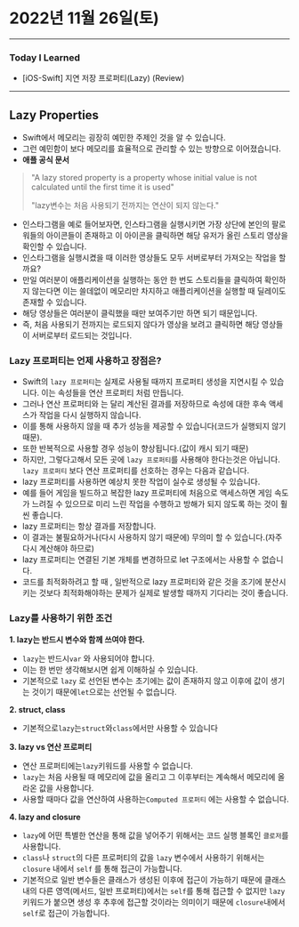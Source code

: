 # 2022년 11월 26일(토)

---

### Today I Learned 

- [iOS-Swift] 지연 저장 프로퍼티(Lazy) (Review)

---

## Lazy Properties

- Swift에서 메모리는 굉장히 예민한 주제인 것을 알 수 있습니다.
- 그런 예민함이 보다 메모리를 효율적으로 관리할 수 있는 방향으로 이어졌습니다.
- **애플 공식 문서**

> "A lazy stored property is a property whose initial value is not calculated until the first time it is used"
>
> "lazy변수는 처음 사용되기 전까지는 연산이 되지 않는다."

- 인스타그램을 예로 들어보자면, 인스타그램을 실행시키면 가장 상단에 본인의 팔로워들의 아이콘들이 존재하고 이 아이콘을 클릭하면 해당 유저가 올린 스토리 영상을 확인할 수 있습니다.
- 인스타그램을 실행시켰을 때 이러한 영상들도 모두 서버로부터 가져오는 작업을 할까요?
- 만일 여러분이 애플리케이션을 실행하는 동안 한 번도 스토리들을 클릭하여 확인하지 않는다면 이는 쓸데없이 메모리만 차지하고 애플리케이션을 실행할 때 딜레이도 존재할 수 있습니다.
- 해당 영상들은 여러분이 클릭했을 때만 보여주기만 하면 되기 때문입니다.
- 즉, 처음 사용되기 전까지는 로드되지 않다가 영상을 보려고 클릭하면 해당 영상들이 서버로부터 로드되는 것입니다.

### **Lazy 프로퍼티는 언제 사용하고 장점은?**

- Swift의 `lazy 프로퍼티`는 실제로 사용될 때까지 프로퍼티 생성을 지연시킬 수 있습니다. 이는 속성들을 연산 프로퍼티 처럼 만듭니다.
- 그러나 연산 프로퍼티와 는 달리 계산된 결과를 저장하므로 속성에 대한 후속 액세스가 작업을 다시 실행하지 않습니다.
- 이를 통해 사용하지 않을 때 추가 성능을 제공할 수 있습니다(코드가 실행되지 않기 때문).
- 또한 반복적으로 사용할 경우 성능이 향상됩니다.(값이 캐시 되기 때문)
- 하지만, 그렇다고해서 모든 곳에 `lazy 프로퍼티`를 사용해야 한다는것은 아닙니다. `lazy 프로퍼티` 보다 연산 프로퍼티를 선호하는 경우는 다음과 같습니다.
- lazy 프로퍼티를 사용하면 예상치 못한 작업이 실수로 생성될 수 있습니다.
- 예를 들어 게임을 빌드하고 복잡한 lazy 프로퍼티에 처음으로 액세스하면 게임 속도가 느려질 수 있으므로 미리 느린 작업을 수행하고 방해가 되지 않도록 하는 것이 훨씬 좋습니다.
- lazy 프로퍼티는 항상 결과를 저장합니다.
- 이 결과는 불필요하거나(다시 사용하지 않기 때문에) 무의미 할 수 있습니다.(자주 다시 계산해야 하므로)
- lazy 프로퍼티는 연결된 기본 개체를 변경하므로 let 구조에서는 사용할 수 없습니다.
- 코드를 최적화하려고 할 때 , 일반적으로 lazy 프로퍼티와 같은 것을 조기에 분산시키는 것보다 최적화해야하는 문제가 실제로 발생할 때까지 기다리는 것이 좋습니다.

### **Lazy를 사용하기 위한 조건**

**1. lazy는 반드시 변수와 함께 쓰여야 한다.**

- `lazy`는 반드시`var` 와 사용되어야 합니다.
- 이는 한 번만 생각해보시면 쉽게 이해하실 수 있습니다.
- 기본적으로 `lazy` 로 선언된 변수는 초기에는 값이 존재하지 않고 이후에 값이 생기는 것이기 때문에`let`으로는 선언될 수 없습니다.

**2. struct, class**

- 기본적으로`lazy`는`struct`와`class`에서만 사용할 수 있습니다

**3. lazy vs 연산 프로퍼티**

- 연산 프로퍼티에는`lazy`키워드를 사용할 수 없습니다.
- `lazy`는 처음 사용될 때 메모리에 값을 올리고 그 이후부터는 계속해서 메모리에 올라온 값을 사용합니다.
- 사용할 때마다 값을 연산하여 사용하는`Computed 프로퍼티` 에는 사용할 수 없습니다.

**4. lazy and closure**

- `lazy`에 어떤 특별한 연산을 통해 값을 넣어주기 위해서는 코드 실행 블록인 `클로저`를 사용합니다.
- `class`나 `struct`의 다른 프로퍼티의 값을 `lazy` 변수에서 사용하기 위해서는 `closure` 내에서 `self` 를 통해 접근이 가능합니다.
- 기본적으로 일반 변수들은 클래스가 생성된 이후에 접근이 가능하기 때문에 클래스 내의 다른 영역(메서드, 일반 프로퍼티)에서는 `self`를 통해 접근할 수 없지만 `lazy`키워드가 붙으면 생성 후 추후에 접근할 것이라는 의미이기 때문에 `closure`내에서 `self`로 접근이 가능합니다.